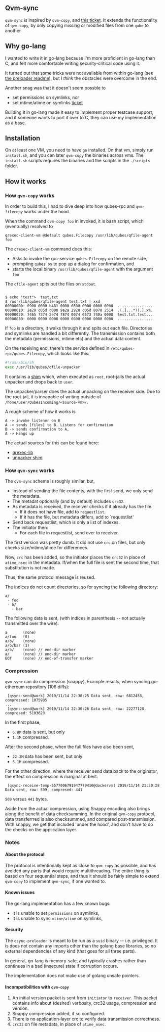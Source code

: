 ## Qvm-sync

`qvm-sync` is inspired by `qvm-copy`, and [this ticket](). It extends the 
functionality of `qvm-copy`, by only copying missing or modified files
from one `qube` to another


## Why go-lang

I wanted to write it in go-lang because I'm more proficient in go-lang than C, 
and felt more comfortable writing security-critical code using it. 

It turned out that some tricks were not available from within go-lang 
(see [the preloader readme](./cmd/qsync-preloader/README.md)), but I _think_
the obstacles were overcome in the end. 

Another snag was that it doesn't seem possble to 
- set permissions on symlinks, nor
- set mtime/atime on symlinks [ticket](https://github.com/golang/go/issues/3951)

Building it in go-lang made it easy to implement proper testcase support, and
if someone wants to port it over to C, they can use my implementation as a base. 


## Installation

On at least one VM, you need to have `go` installed. On that vm, simply run
`install.sh`, and you can later `qvm-copy` the binaries across vms. 
The `install.sh` scripts requires the binaries and the scripts in the `./scripts` 
folder. 

## How it works

### How `qvm-copy` works

In order to build this, I had to dive deep into how qubes-rpc and `qvm-filecopy`
works under the hood. 

When the command `qvm-copy foo` in invoked, it is bash script, which (eventually)
resolved to

```
qrexec-client-vm @default qubes.Filecopy /usr/lib/qubes/qfile-agent foo
```

The `qrexec-client-vm` command does this:

- Asks to invoke the rpc-service `qubes.Filecopy` on the remote side, 
- prompting `qubes os` to pop up a dialog for confirmation, and
- starts the local binary `/usr/lib/qubes/qfile-agent` with the argument `foo`

The `qfile-agent` spits out the files on `stdout`.

```

$ echo "test">  test.txt
$ /usr/lib/qubes/qfile-agent test.txt | xxd
00000000: 0900 0000 b481 0000 0500 0000 0000 0000  ................
00000010: 2e28 c05d c008 9e2a 2928 c05d 8078 2514  .(.]...*)(.].x%.
00000020: 7465 7374 2e74 7874 0074 6573 740a 0000  test.txt.test...
00000030: 0000 0000 0000 0000 0000 0000 0000 0000  ................

```
If `foo` is a directory, it walks through it and spits out each file. Directories
and symlinks are handled a bit differently. The transmission contains both the 
metadata (permissions, mtime etc) and the actual data content. 

On the receiving end, there's the service defined in 
`/etc/qubes-rpc/qubes.Filecopy`, which looks like this:

```bash
#!/usr/bin/sh
exec /usr/lib/qubes/qfile-unpacker

```
It contains a [shim](https://github.com/QubesOS/qubes-core-agent-linux/blob/master/qubes-rpc/qfile-unpacker.c)
which, when executed as `root`, root-jails the actual unpacker and drops back
to `user`. 

The unpacker/parser does the actual unpacking on the receiver side. Due to the
root-jail, it is incapable of writing outside of `/home/user/QubesIncoming/<source-vm>/`.


A rough scheme of how it works is
```
A -> invoke listener on B
A -> sends [files] to B. Listens for confirmation 
B -> sends confirmation to A, 
A -> Hangs up
```

The actual sources for this can be found here: 

* [qrexec-lib](https://github.com/QubesOS/qubes-linux-utils/tree/master/qrexec-lib)
* [unpacker shim](https://github.com/QubesOS/qubes-core-agent-linux/blob/master/qubes-rpc/qfile-unpacker.c)


### How `qvm-sync` works

The `qvm-sync` scheme is roughly similar, but, 

- Instead of sending the file contents, with the first send, we only send the metadata. 
 - The metadat optionally (and by default) includes `crc32`. 
- As metadata is received, the receiver checks if it already has the file.
  - If it does not have file, add to `requestlist`. 
  - If it has the file, but metadata differs, add to `requestlist'
- Send back requestlist, which is only a list of indexes.
- The initiator then:
  - For each file in requestlist, send over to receiver. 
 
The first version was pretty dumb. It did not use 
`crc` on files, but only checks size/mtime/atime for differences. 

Now, `crc` has been added, so the initiator places the `crc32` in place of `atime_nsec`
in the metadata. If/when the full file is sent the second time, that substitution is not made. 

Thus, the same protocol message is reused. 

The indices do not count directories, so for syncing the following directory: 
```
a/
 - foo
 - b/
   - bar
```
The following data is sent, (with indices in parenthesis -- not actually transmitted over the wire):
```
a       (none)
a/foo   (0)
a/b/    (none)
a/b/bar (1)
a/b/    (none) // end-dir marker
a/      (none) // end-dir marker
EOT     (none) // end-of-transfer marker
```
### Compression

`qvm-sync` can do compression (snappy). Example results, when syncing go-ethereum repository (106 diffs): 

```
 [qsync-send@work] 2019/11/14 22:30:25 Data sent, raw: 6812458, compressed: 1075905
...
 [qsync-send@work] 2019/11/14 22:30:26 Data sent, raw: 22277128, compresed: 5103620
```
In the first phase, 
 - `6.8M` data is sent, but only
 - `1.1M` compressed. 
 
After the second phase, when the full files have also been sent, 
- `22.3M` data has been sent, but only
- `5.1M` compressed. 

For the other direction, where the receiver send data back to the originator, the 
effect on compression is marginal at best: 

```
 [qsync-receive-temp-5577006791947779410@dockervm] 2019/11/14 21:30:28 Data sent, raw: 509, compresed: 441
```
`509` versus `441` bytes. 

Aside from the actual compression, using Snappy encoding also brings along the benefit of 
data checksumming. In the original `qvm-copy` protocol, data transferrred is also checksummed, 
and compared post-transmission. With snappy, we get that included 'under the hood', and 
don't have to do the checks on the application layer. 


### Notes

#### About the protocol

The protocol is intentionally kept as close to `qvm-copy` as possible, and has 
avoided any parts that would require multithreading. The entire thing is based on
four sequential steps, and thus it should be fairly simple to extend `qvm-copy` to 
implement `qvm-sync`, if one wanted to. 

#### Known issues

The go-lang implementation has a few known bugs: 

- It is unable to set `permissions` on symlinks, 
- It is unable to sync `mtime/atime` on symlinks,

#### Security

The `qsync-preloader` is meant to be run as a `suid` binary -- i.e. privileged. It
is does not contain any imports other than the golang base libraries, so no 
external dependencies of any kind (that goes for all three parts). 

In general, go-lang is memory-safe, and typically crashes rather than continues
in a bad (insecure) state if corruption occurs. 

The implementation does not make use of golang unsafe pointers.

#### Incompatibilities with `qvm-copy`

1. An initial version packet is sent from `initiator` to `receiver`. This packet
contains info about (desired) verbosity, crc32 usage, compression and version.
2. Snappy compression added, if so configured. 
3. There is no application-layer crc to verify data transmission correctness. 
4. `crc32` on file metadata, in place of `atime_nsec`.
